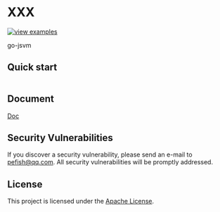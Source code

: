 # XXX

[![view examples](https://img.shields.io/badge/learn%20by-examples-0C8EC5.svg?style=for-the-badge&logo=go)](https://github.com/pefish/XXX)

go-jsvm

## Quick start

```go

```

## Document

[Doc](https://godoc.org/github.com/pefish/XXX)

## Security Vulnerabilities

If you discover a security vulnerability, please send an e-mail to [pefish@qq.com](mailto:pefish@qq.com). All security vulnerabilities will be promptly addressed.

## License


This project is licensed under the [Apache License](LICENSE).
